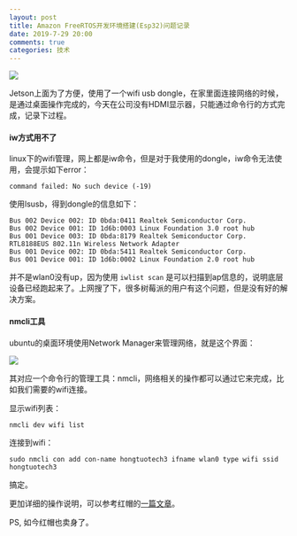```yaml
---
layout: post
title: Amazon FreeRTOS开发环境搭建(Esp32)问题记录
date: 2019-7-29 20:00
comments: true
categories: 技术
---
```


![](http://pic.ashliu.com/2019080203.png)


Jetson上面为了方便，使用了一个wifi usb dongle，在家里面连接网络的时候，是通过桌面操作完成的，今天在公司没有HDMI显示器，只能通过命令行的方式完成，记录下过程。


#### iw方式用不了

linux下的wifi管理，网上都是iw命令，但是对于我使用的dongle，iw命令无法使用，会提示如下error：

    command failed: No such device (-19)

使用lsusb，得到dongle的信息如下：

    Bus 002 Device 002: ID 0bda:0411 Realtek Semiconductor Corp.
    Bus 002 Device 001: ID 1d6b:0003 Linux Foundation 3.0 root hub
    Bus 001 Device 003: ID 0bda:8179 Realtek Semiconductor Corp. RTL8188EUS 802.11n Wireless Network Adapter
    Bus 001 Device 002: ID 0bda:5411 Realtek Semiconductor Corp.
    Bus 001 Device 001: ID 1d6b:0002 Linux Foundation 2.0 root hub

并不是wlan0没有up，因为使用 ``` iwlist scan ``` 是可以扫描到ap信息的，说明底层设备已经跑起来了。上网搜了下，很多树莓派的用户有这个问题，但是没有好的解决方案。


#### nmcli工具

ubuntu的桌面环境使用Network Manager来管理网络，就是这个界面：

![](http://pic.ashliu.com/2019080201.gif)

其对应一个命令行的管理工具：nmcli，网络相关的操作都可以通过它来完成，比如我们需要的wifi连接。

显示wifi列表： 

    nmcli dev wifi list

连接到wifi：

    sudo nmcli con add con-name hongtuotech3 ifname wlan0 type wifi ssid hongtuotech3

搞定。

更加详细的操作说明，可以参考红帽的[一篇文章](https://access.redhat.com/documentation/zh-cn/red_hat_enterprise_linux/7/html/networking_guide/sec-using_the_networkmanager_command_line_tool_nmcli)。

PS, 如今红帽也卖身了。
